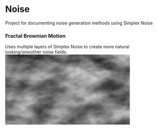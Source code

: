 # Noise
 Project for documenting noise generation methods using Simplex Noise

### Fractal Brownian Motion
Uses multiple layers of Simplex Noise to create more natural looking/smoother noise fields.
<img src="/res/fbm.png" alt="Fractal Brownian Motion" width = 400 />